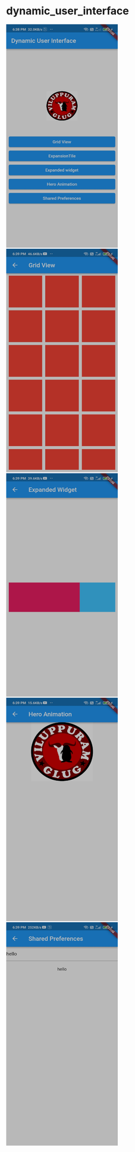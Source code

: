 # dynamic_user_interface


<img src="images/ui.jpg" width=300 height=600>

<img src="images/grid.jpg" width=300 height=600>

<img src="images/expanded.jpg" width=300 height=600>

<img src="images/hero.jpg" width=300 height=600>

<img src="images/sharedpreference.jpg" width=300 height=600>


